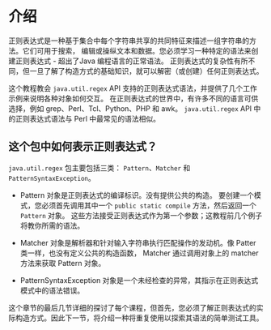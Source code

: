 # 介绍

正则表达式是一种基于集合中每个字符串共享的共同特征来描述一组字符串的方法。它们可用于搜索，
编辑或操纵文本和数据。您必须学习一种特定的语法来创建正则表达式 - 超出了Java 编程语言的正常语法。
正则表达式的复杂性有所不同，但一旦了解了构造方式的基础知识，就可以解密（或创建）任何正则表达式。

这个教程教会 `java.util.regex` API 支持的正则表达式语法，并提供了几个工作示例来说明各种对象如何交互。
在正则表达式的世界中，有许多不同的语言可供选择，例如 grep、Perl、Tcl、Python、PHP 和 awk。
`java.util.regex` API 中的正则表达式语法与 Perl 中最常见的语法相似。

## 这个包中如何表示正则表达式？

`java.util.regex` 包主要包括三类： `Pattern`、`Matcher` 和 `PatternSyntaxException`。

* Pattern 对象是正则表达式的编译标识。没有提供公共的构造。
要创建一个模式，您必须首先调用其中一个 `public static compile` 方法，然后返回一个 `Pattern` 对象。
这些方法接受正则表达式作为第一个参数；这教程前几个例子将教你所需的语法。

* Matcher 对象是解析器和针对输入字符串执行匹配操作的发动机。像 Patter 类一样，也没有定义公共的构造函数，
Matcher 通过调用对象上的 matcher 方法来获取 Pattern 对象。

* PatternSyntaxException 对象是一个未经检查的异常，其指示在正则表达式模式中的语法错误。

这个章节的最后几节详细的探讨了每个课程，但首先，您必须了解正则表达式的实际构造方式。因此下一节，将介绍一种将重复使用以探索其语法的简单测试工具。
